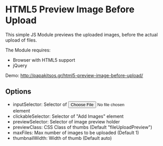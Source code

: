 HTML5 Preview Image Before Upload
===========

This simple JS Module previews the uploaded images, before the actual upload of files.

The Module requires:
- Browser with HTML5 support
- jQuery

Demo: http://papakitsos.gr/html5-preview-image-before-upload/

Options
---------

- inputSelector: Selector of <input type="file"> element
- clickableSelector: Selector of "Add Images" element
- previewSelector: Selector of image preview holder
- previewClass: CSS Class of thumbs (Default "fileUploadPreview")
- maxFiles: Max number of images to be uploaded (Default 1)
- thumbnailWidth: Width of thumb (Default auto)
